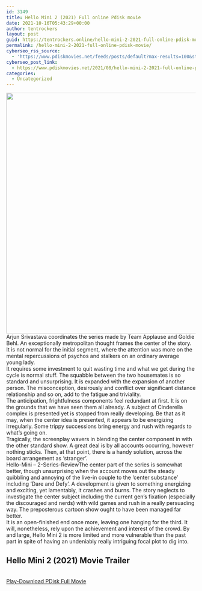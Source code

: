 ```yaml
---
id: 3149
title: Hello Mini 2 (2021) Full online Pdisk movie
date: 2021-10-16T05:43:29+00:00
author: tentrockers
layout: post
guid: https://tentrockers.online/hello-mini-2-2021-full-online-pdisk-movie/
permalink: /hello-mini-2-2021-full-online-pdisk-movie/
cyberseo_rss_source:
  - 'https://www.pdiskmovies.net/feeds/posts/default?max-results=100&start-index=901'
cyberseo_post_link:
  - https://www.pdiskmovies.net/2021/08/hello-mini-2-2021-full-online-pdisk.html
categories:
  - Uncategorized
---
```

<div class="separator">
  <a href="https://1.bp.blogspot.com/-10gG2SOscnQ/YRrXEcp4ayI/AAAAAAAAAQM/XhKGv4q6tCAvLntKmf63OfvxWwkNpx4cwCLcBGAsYHQ/s500/Hello%2BMini%2B2%2B%25282021%2529%2BFull%2Bonline%2BPdisk%2Bmovie.jpg" imageanchor="1"><img loading="lazy" border="0" data-original-height="500" data-original-width="500" height="640" src="https://1.bp.blogspot.com/-10gG2SOscnQ/YRrXEcp4ayI/AAAAAAAAAQM/XhKGv4q6tCAvLntKmf63OfvxWwkNpx4cwCLcBGAsYHQ/w640-h640/Hello%2BMini%2B2%2B%25282021%2529%2BFull%2Bonline%2BPdisk%2Bmovie.jpg" width="640" /></a>
</div>

<div>
  <div>
    <span>Arjun Srivastava coordinates the series made by Team Applause and Goldie Behl. An exceptionally metropolitan thought frames the center of the story. It is not normal for the initial segment, where the attention was more on the mental repercussions of psychos and stalkers on an ordinary average young lady.&nbsp;</span>
  </div>
  
  <div>
    <span>It requires some investment to quit wasting time and what we get during the cycle is normal stuff. The squabble between the two housemates is so standard and unsurprising. It is expanded with the expansion of another person. The misconception, desirously and conflict over significant distance relationship and so on, add to the fatigue and triviality.&nbsp;</span>
  </div>
  
  <div>
    <span>The anticipation, frightfulness components feel redundant at first. It is on the grounds that we have seen them all already. A subject of Cinderella complex is presented yet is stopped from really developing. Be that as it may, when the center idea is presented, it appears to be energizing irregularly. Some trippy successions bring energy and rush with regards to what&#8217;s going on.&nbsp;</span>
  </div>
  
  <div>
    <span>Tragically, the screenplay wavers in blending the center component in with the other standard show. A great deal is by all accounts occurring, however nothing sticks. Then, at that point, there is a handy solution, across the board arrangement as &#8216;stranger&#8217;.&nbsp;</span>
  </div>
  
  <div>
    <span>Hello-Mini &#8211; 2-Series-ReviewThe center part of the series is somewhat better, though unsurprising when the account moves out the steady quibbling and annoying of the live-in couple to the &#8216;center substance&#8217; including &#8216;Dare and Defy&#8217;. A development is given to something energizing and exciting, yet lamentably, it crashes and burns. The story neglects to investigate the center subject including the current gen&#8217;s fixation (especially the discouraged and nerds) with wild games and rush in a really persuading way. The preposterous cartoon show ought to have been managed far better.&nbsp;</span>
  </div>
  
  <div>
    <span>It is an open-finished end once more, leaving one hanging for the third. It will, nonetheless, rely upon the achievement and interest of the crowd. By and large, Hello Mini 2 is more limited and more vulnerable than the past part in spite of having an undeniably really intriguing focal plot to dig into.&nbsp;</span>
  </div>
</div>

<div>
  <h2>
    <span>Hello Mini 2 (2021)&nbsp;Movie Trailer</span>
  </h2>
</div>

  
<a href="https://kofilink.com/1/bnYyaW94MDA1a3N4?dn=1" onclick="window.open('https://kofilink.com/1/bnYyaW94MDA1a3N4?dn=1','popup','width=600,height=600'); return false;" target="popup" rel="noopener"><br /> Play-Download PDisk Full Movie<br /> </a>